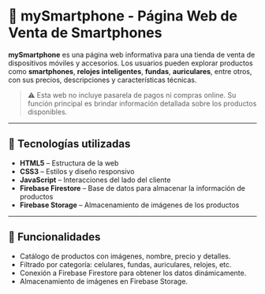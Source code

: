 # 📱 mySmartphone - Página Web de Venta de Smartphones

**mySmartphone** es una página web informativa para una tienda de venta de dispositivos móviles y accesorios. Los usuarios pueden explorar productos como **smartphones**, **relojes inteligentes**, **fundas**, **auriculares**, entre otros, con sus precios, descripciones y características técnicas.

> ⚠️ Esta web no incluye pasarela de pagos ni compras online. Su función principal es brindar información detallada sobre los productos disponibles.

---

## 🧩 Tecnologías utilizadas

- **HTML5** – Estructura de la web
- **CSS3** – Estilos y diseño responsivo
- **JavaScript** – Interacciones del lado del cliente
- **Firebase Firestore** – Base de datos para almacenar la información de productos
- **Firebase Storage** – Almacenamiento de imágenes de los productos

---
## 🔧 Funcionalidades

- Catálogo de productos con imágenes, nombre, precio y detalles.
- Filtrado por categoría: celulares, fundas, auriculares, relojes, etc.
- Conexión a Firebase Firestore para obtener los datos dinámicamente.
- Almacenamiento de imágenes en Firebase Storage.

